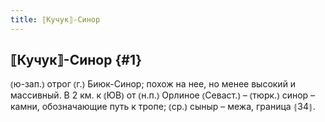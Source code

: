 ```yaml
---
title: ⟦Кучук⟧-Синор
---
```

## ⟦Кучук⟧-Синор {#1}

⦅ю-зап.⦆ отрог ⦅г.⦆ Биюк-Синор; похож на нее, но менее высокий и массивный. В 2 км. к ⦅ЮВ⦆ от ⦅н.п.⦆ Орлиное ⦅Севаст.⦆ – ⦅тюрк.⦆ синор – камни, обозначающие путь к тропе; ⦅ср.⦆ сыныр – межа, граница ⦃З4⦄.
